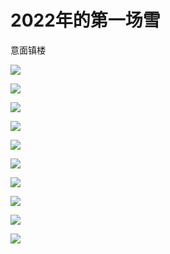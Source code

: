 # 2022年的第一场雪

意面镇楼

![](https://0.z.wiki/images/20220123/19944f72b67a41c8ab540f84a9f92c90.png?x-oss-process=style/z.wiki)


![](https://1.z.wiki/images/20220123/f414e7c48b83488bbaa01c306fa813d3.png?x-oss-process=style/z.wiki)


![](https://2.z.wiki/images/20220123/f6b7f5cec4ff4013a3883727e8a880c5.png?x-oss-process=style/z.wiki)

![](https://3.z.wiki/images/20220123/2aa5f7747b9544a2bf721f12d8863acc.png?x-oss-process=style/z.wiki)

![](https://4.z.wiki/images/20220123/da52c0aecde248fa85eb2566623d37e4.png?x-oss-process=style/z.wiki)

![](https://0.z.wiki/images/20220123/f3d39c796f374c7d827cf682fd8cd6b7.png?x-oss-process=style/z.wiki)

![](https://1.z.wiki/images/20220123/357104453c74447da1bedf364125d5c7.png?x-oss-process=style/z.wiki)

![](https://2.z.wiki/images/20220123/8223759e6285409a8e063660ba3ab5de.png?x-oss-process=style/z.wiki)

![](https://3.z.wiki/images/20220123/57c0091219a0465899257da8b0050a86.png?x-oss-process=style/z.wiki)

![](https://4.z.wiki/images/20220123/9e1ba343387f4b31b4621735622315e2.png?x-oss-process=style/z.wiki)


